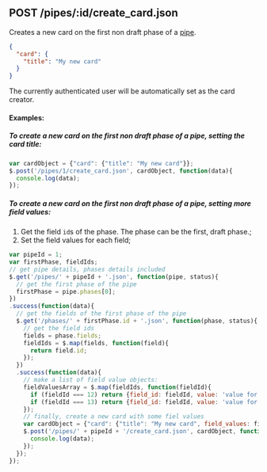 ## POST /pipes/:id/create_card.json

Creates a new card on the first non draft phase of a [pipe](pipe.md). 

```json
{
  "card": {
    "title": "My new card"
  }
}
```
The currently authenticated user will be automatically set as the card creator.

#### Examples:

##### To create a new card on the first non draft phase of a pipe, setting the card title:

```javascript
var cardObject = {"card": {"title": "My new card"}};
$.post('/pipes/1/create_card.json', cardObject, function(data){
  console.log(data);
});
```

##### To create a new card on the first non draft phase of a pipe, setting more field values:

1. Get the field `id`s of the phase. The phase can be the first, draft phase.;
2. Set the field values for each field;

```javascript
var pipeId = 1;
var firstPhase, fieldIds;
// get pipe details, phases details included
$.get('/pipes/' + pipeId + '.json', function(pipe, status){
  // get the first phase of the pipe
  firstPhase = pipe.phases[0];
})
.success(function(data){
  // get the fields of the first phase of the pipe
  $.get('/phases/' + firstPhase.id + '.json', function(phase, status){
    // get the field ids
    fields = phase.fields;
    fieldIds = $.map(fields, function(field){
      return field.id;
    });
  })
  .success(function(data){
    // make a list of field value objects:
    fieldValuesArray = $.map(fieldIds, function(fieldId){
      if (fieldId === 12) return {field_id: fieldId, value: 'value for first field'};
      if (fieldId === 13) return {field_id: fieldId, value: 'value for second field'};
    });
    // finally, create a new card with some fiel values
    var cardObject = {"card": {"title": "My new card", field_values: fieldValuesArray}};
    $.post('/pipes/' + pipeId + '/create_card.json', cardObject, function(data){
      console.log(data);
    });
  });
});
```